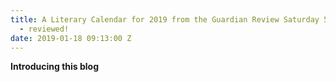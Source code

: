 ```yaml
---
title: A Literary Calendar for 2019 from the Guardian Review Saturday 5 January 2019
  - reviewed!
date: 2019-01-18 09:13:00 Z
---
```


**Introducing this blog**

